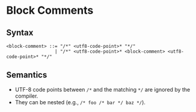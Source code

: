 # Block Comments

## Syntax

```
<block-comment> ::= "/*" <utf8-code-point>* "*/"
                  | "/*" <utf8-code-point>* <block-comment> <utf8-code-point>* "*/"
```

## Semantics

- UTF-8 code points between `/*` and the matching `*/` are ignored by the compiler.
- They can be nested (e.g., `/* foo /* bar */ baz */`).
